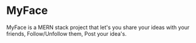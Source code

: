 # MyFace
MyFace is a MERN stack project that let's you share your ideas with your friends, Follow/Unfollow them, Post your idea's.



